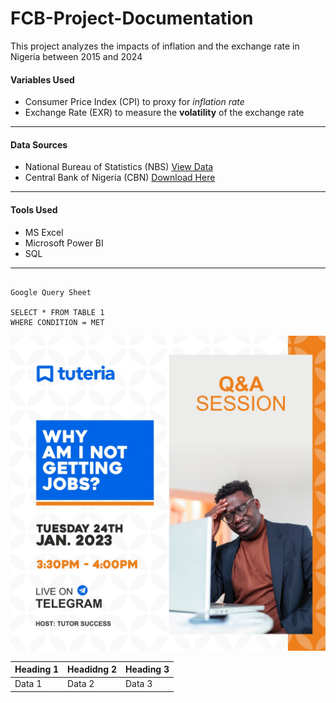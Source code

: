# FCB-Project-Documentation
This project analyzes the impacts of inflation and the exchange rate in Nigeria between 2015 and 2024

#### Variables Used
- Consumer Price Index (CPI) to proxy for _inflation rate_
- Exchange Rate (EXR) to measure the **volatility** of the exchange rate
---

#### Data Sources
- National Bureau of Statistics (NBS) [View Data](https://nigerianstat.gov.ng)
- Central Bank of Nigeria (CBN) [Download Here](https://www.cbn.gov.ng)
---
  
#### Tools Used
- MS Excel
- Microsoft Power BI
- SQL
---


```

Google Query Sheet

SELECT * FROM TABLE 1
WHERE CONDITION = MET

```


![](Blessed.jpg)



| Heading 1 | Headidng 2 | Heading 3|
|-----------| -----------| ---------|
| Data 1 | Data 2| Data 3| 




